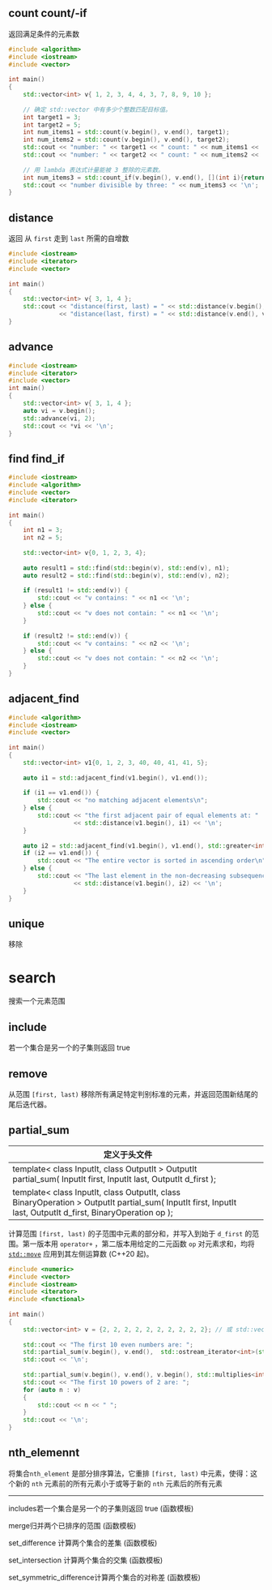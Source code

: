 

## count count/-if

返回满足条件的元素数

```cpp
#include <algorithm>
#include <iostream>
#include <vector>
 
int main()
{
    std::vector<int> v{ 1, 2, 3, 4, 4, 3, 7, 8, 9, 10 };
 
    // 确定 std::vector 中有多少个整数匹配目标值。
    int target1 = 3;
    int target2 = 5;
    int num_items1 = std::count(v.begin(), v.end(), target1);
    int num_items2 = std::count(v.begin(), v.end(), target2);
    std::cout << "number: " << target1 << " count: " << num_items1 << '\n';
    std::cout << "number: " << target2 << " count: " << num_items2 << '\n';
 
    // 用 lambda 表达式计量能被 3 整除的元素数。
    int num_items3 = std::count_if(v.begin(), v.end(), [](int i){return i % 3 == 0;});
    std::cout << "number divisible by three: " << num_items3 << '\n';
}
```



## distance

返回 从 `first` 走到 `last` 所需的自增数

```cpp
#include <iostream>
#include <iterator>
#include <vector>
 
int main() 
{
    std::vector<int> v{ 3, 1, 4 };
    std::cout << "distance(first, last) = " << std::distance(v.begin(), v.end()) << '\n'
              << "distance(last, first) = " << std::distance(v.end(), v.begin()) << '\n';
}
```



## advance

```cpp
#include <iostream>
#include <iterator>
#include <vector>
int main() 
{
    std::vector<int> v{ 3, 1, 4 };
    auto vi = v.begin();
    std::advance(vi, 2);
    std::cout << *vi << '\n';
}
```



## find find_if

```cpp
#include <iostream>
#include <algorithm>
#include <vector>
#include <iterator>
 
int main()
{
    int n1 = 3;
    int n2 = 5;
 
    std::vector<int> v{0, 1, 2, 3, 4};
 
    auto result1 = std::find(std::begin(v), std::end(v), n1);
    auto result2 = std::find(std::begin(v), std::end(v), n2);
 
    if (result1 != std::end(v)) {
        std::cout << "v contains: " << n1 << '\n';
    } else {
        std::cout << "v does not contain: " << n1 << '\n';
    }
 
    if (result2 != std::end(v)) {
        std::cout << "v contains: " << n2 << '\n';
    } else {
        std::cout << "v does not contain: " << n2 << '\n';
    }
}
```



## adjacent_find

```cpp
#include <algorithm>
#include <iostream>
#include <vector>
 
int main()
{
    std::vector<int> v1{0, 1, 2, 3, 40, 40, 41, 41, 5};
 
    auto i1 = std::adjacent_find(v1.begin(), v1.end());
 
    if (i1 == v1.end()) {
        std::cout << "no matching adjacent elements\n";
    } else {
        std::cout << "the first adjacent pair of equal elements at: "
                  << std::distance(v1.begin(), i1) << '\n';
    }
 
    auto i2 = std::adjacent_find(v1.begin(), v1.end(), std::greater<int>());
    if (i2 == v1.end()) {
        std::cout << "The entire vector is sorted in ascending order\n";
    } else {
        std::cout << "The last element in the non-decreasing subsequence is at: "
                  << std::distance(v1.begin(), i2) << '\n';
    }
}
```

## unique

移除 



# search

搜索一个元素范围 



## include

若一个集合是另一个的子集则返回 true 



## remove 

从范围 `[first, last)` 移除所有满足特定判别标准的元素，并返回范围新结尾的尾后迭代器。





## partial_sum

| 定义于头文件  <numeric>                                      |      |      |
| ------------------------------------------------------------ | ---- | ---- |
| template< class InputIt, class OutputIt > OutputIt partial_sum( InputIt first, InputIt last, OutputIt d_first ); |      |      |
| template< class InputIt, class OutputIt, class BinaryOperation > OutputIt partial_sum( InputIt first, InputIt last, OutputIt d_first,            BinaryOperation op ); |      |      |

计算范围 `[first, last)` 的子范围中元素的部分和，并写入到始于 `d_first` 的范围。第一版本用 `operator+` ，第二版本用给定的二元函数 `op` 对元素求和，均将 [`std::move`](https://zh.cppreference.com/w/cpp/utility/move) 应用到其左侧运算数 (C++20 起)。

```cpp
#include <numeric>
#include <vector>
#include <iostream>
#include <iterator>
#include <functional>
 
int main()
{
    std::vector<int> v = {2, 2, 2, 2, 2, 2, 2, 2, 2, 2}; // 或 std::vector<int>v(10, 2);
 
    std::cout << "The first 10 even numbers are: ";
    std::partial_sum(v.begin(), v.end(),  std::ostream_iterator<int>(std::cout, " "));
    std::cout << '\n';
 
    std::partial_sum(v.begin(), v.end(), v.begin(), std::multiplies<int>());
    std::cout << "The first 10 powers of 2 are: ";
    for (auto n : v) 
    {
        std::cout << n << " ";
    }
    std::cout << '\n';
}
```



## nth_elemennt

将集合`nth_element` 是部分排序算法，它重排 `[first, last)` 中元素，使得：这个新的 `nth` 元素前的所有元素小于或等于新的 `nth` 元素后的所有元素

---



includes若一个集合是另一个的子集则返回 true 
(函数模板)

merge归并两个已排序的范围 
(函数模板)

set_difference 计算两个集合的差集 
(函数模板)

set_intersection 计算两个集合的交集 
(函数模板)

set_symmetric_difference计算两个集合的对称差 
(函数模板)



